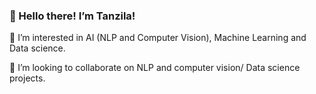 ### 👋 Hello there! I’m Tanzila!

👀 I’m interested in AI (NLP and Computer Vision), Machine Learning and Data science.

💞️ I’m looking to collaborate on NLP and computer vision/ Data science projects.

<!--
**Tanzilalala/tanzilalala** is a ✨ _special_ ✨ repository because its `README.md` (this file) appears on your GitHub profile.

Here are some ideas to get you started:


-->
